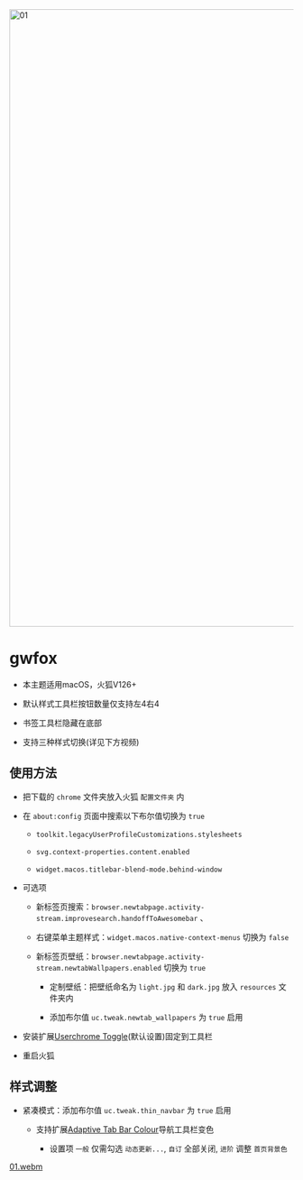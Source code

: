 <img width="1095" alt="01" src="https://github.com/akkva/gwfox/assets/150437642/95f5c60a-e552-407d-822e-397b4fa21d10">

# gwfox

- 本主题适用macOS，火狐V126+

- 默认样式工具栏按钮数量仅支持左4右4

- 书签工具栏隐藏在底部

- 支持三种样式切换(详见下方视频)

## 使用方法

- 把下载的 `chrome` 文件夹放入火狐 `配置文件夹` 内

- 在 `about:config` 页面中搜索以下布尔值切换为 `true`

  - `toolkit.legacyUserProfileCustomizations.stylesheets`

  - `svg.context-properties.content.enabled`

  - `widget.macos.titlebar-blend-mode.behind-window`
 
- 可选项

  - 新标签页搜索：`browser.newtabpage.activity-stream.improvesearch.handoffToAwesomebar` 、

  - 右键菜单主题样式：`widget.macos.native-context-menus` 切换为 `false`
 
  - 新标签页壁纸：`browser.newtabpage.activity-stream.newtabWallpapers.enabled` 切换为 `true`
 
    - 定制壁纸：把壁纸命名为 `light.jpg` 和 `dark.jpg` 放入 `resources` 文件夹内
   
    - 添加布尔值 `uc.tweak.newtab_wallpapers` 为 `true` 启用

- 安装扩展[Userchrome Toggle](https://addons.mozilla.org/firefox/addon/userchrome-toggle)(默认设置)固定到工具栏

- 重启火狐

## 样式调整
  
- 紧凑模式：添加布尔值 `uc.tweak.thin_navbar` 为 `true` 启用

  - 支持扩展[Adaptive Tab Bar Colour](https://addons.mozilla.org/firefox/addon/adaptive-tab-bar-colour)导航工具栏变色
 
    - 设置项 `一般` 仅需勾选 `动态更新...`, `自订` 全部关闭, `进阶` 调整 `首页背景色`

[01.webm](https://github.com/akkva/gwfox/assets/150437642/cccaca80-6fcb-4ea2-b1a7-4dfbe5618474)
